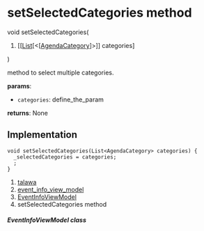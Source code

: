 
<div>

# setSelectedCategories method

</div>


void setSelectedCategories(

1.  [[[List](https://api.flutter.dev/flutter/dart-core/List-class.html)[\<[[AgendaCategory](../../models_events_event_agenda_category/AgendaCategory-class.html)]\>]]
    categories]

)



method to select multiple categories.

**params**:

-   `categories`: define_the_param

**returns**: None



## Implementation

``` language-dart
void setSelectedCategories(List<AgendaCategory> categories) {
  _selectedCategories = categories;
  ;
}
```







1.  [talawa](../../index.html)
2.  [event_info_view_model](../../view_model_after_auth_view_models_event_view_models_event_info_view_model/)
3.  [EventInfoViewModel](../../view_model_after_auth_view_models_event_view_models_event_info_view_model/EventInfoViewModel-class.html)
4.  setSelectedCategories method

##### EventInfoViewModel class







